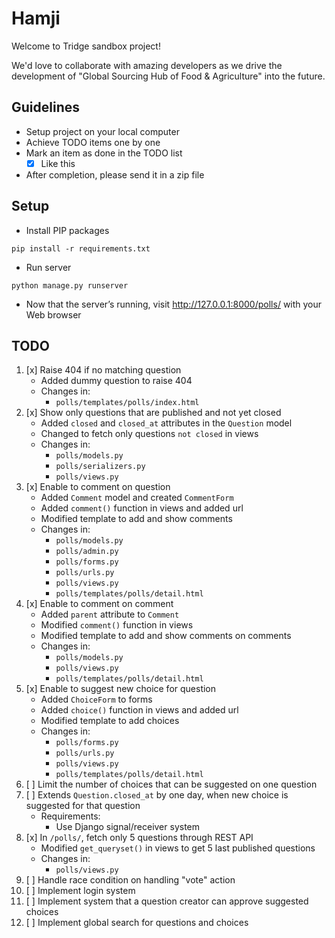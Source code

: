 # Hamji

Welcome to Tridge sandbox project!

We'd love to collaborate with amazing developers as we drive the development of "Global Sourcing Hub of Food & Agriculture" into the future.

## Guidelines
- Setup project on your local computer
- Achieve TODO items one by one
- Mark an item as done in the TODO list
    - [x] Like this
- After completion, please send it in a zip file


## Setup
- Install PIP packages
```
pip install -r requirements.txt
```
- Run server
```
python manage.py runserver
```
- Now that the server’s running, visit http://127.0.0.1:8000/polls/ with your Web browser


## TODO
1. [x] Raise 404 if no matching question
   * Added dummy question to raise 404
   * Changes in:
     * `polls/templates/polls/index.html`
2. [x] Show only questions that are published and not yet closed
   * Added `closed` and `closed_at` attributes in the `Question` model
   * Changed to fetch only questions `not closed` in views
   * Changes in:
     * `polls/models.py`
     * `polls/serializers.py`
     * `polls/views.py`
3. [x] Enable to comment on question
   * Added `Comment` model and created `CommentForm`
   * Added `comment()` function in views and added url
   * Modified template to add and show comments
   * Changes in:
     * `polls/models.py`
     * `polls/admin.py`
     * `polls/forms.py`
     * `polls/urls.py`
     * `polls/views.py`
     * `polls/templates/polls/detail.html`
4. [x] Enable to comment on comment
   * Added `parent` attribute to `Comment`
   * Modified `comment()` function in views
   * Modified template to add and show comments on comments
   * Changes in:
     * `polls/models.py`
     * `polls/views.py`
     * `polls/templates/polls/detail.html`
5. [x] Enable to suggest new choice for question
   * Added `ChoiceForm` to forms
   * Added `choice()` function in views and added url
   * Modified template to add choices
   * Changes in:
     * `polls/forms.py`
     * `polls/urls.py`
     * `polls/views.py`
     * `polls/templates/polls/detail.html`
6. [ ] Limit the number of choices that can be suggested on one question
7. [ ] Extends `Question.closed_at` by one day, when new choice is suggested for that question
     - Requirements:
         - Use Django signal/receiver system
8. [x] In `/polls/`, fetch only 5 questions through REST API
   * Modified `get_queryset()` in views to get 5 last published questions
   * Changes in:
     * `polls/views.py`
9. [ ] Handle race condition on handling "vote" action
10. [ ] Implement login system
11. [ ] Implement system that a question creator can approve suggested choices
12. [ ] Implement global search for questions and choices

